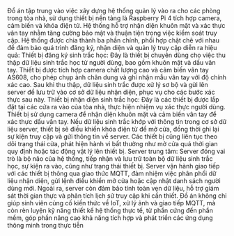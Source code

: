 Đồ án tập trung vào việc xây dựng hệ thống quản lý vào ra cho các phòng trong
tòa nhà, sử dụng thiết bị nền tảng là Raspberry Pi 4 tích hợp camera, cảm biến và
khóa điện tử. Hệ thống hỗ trợ nhận diện khuôn mặt và xác thực vân tay nhằm tăng
cường bảo mật và thuận tiện trong việc kiểm soát truy cập.
Hệ thống được chia thành ba phần chính, phối hợp chặt chẽ với nhau để đảm bảo
quá trình đăng ký, nhận diện và quản lý truy cập diễn ra hiệu quả:
Thiết bị đăng ký sinh trắc học: Đây là thiết bị chuyên dùng cho việc thu thập dữ
liệu sinh trắc học từ người dùng, bao gồm khuôn mặt và dấu vân tay. Thiết bị được
tích hợp camera chất lượng cao và cảm biến vân tay AS608, cho phép chụp ảnh
chân dung và ghi nhận mẫu vân tay với độ chính xác cao. Sau khi thu thập, dữ liệu
sinh trắc được xử lý sơ bộ và gửi lên server để lưu trữ vào cơ sở dữ liệu nhận diện,
phục vụ cho các bước xác thực sau này.
Thiết bị nhận diện sinh trắc học: Đây là các thiết bị được lắp đặt tại các cửa ra
vào của tòa nhà, thực hiện nhiệm vụ xác thực người dùng. Thiết bị sử dụng camera
để nhận diện khuôn mặt và cảm biến vân tay để xác thực dấu vân tay. Nếu dữ liệu
sinh trắc khớp với thông tin trong cơ sở dữ liệu server, thiết bị sẽ điều khiển khóa
điện từ để mở cửa, đồng thời ghi lại sự kiện truy cập và gửi thông tin về server. Các
thiết bị cũng liên tục theo dõi trạng thái cửa, phát hiện hành vi bất thường như mở
cửa quá thời gian quy định hoặc tác động vật lý lên thiết bị.
Server trung tâm: Server đóng vai trò là bộ não của hệ thống, tiếp nhận và lưu trữ
toàn bộ dữ liệu sinh trắc học, sự kiện ra vào, cũng như trạng thái thiết bị. Server
vận hành giao tiếp với các thiết bị thông qua giao thức MQTT, đảm nhiệm việc
phân phối dữ liệu nhận diện, gửi lệnh điều khiển mở cửa hoặc cập nhật danh sách
người dùng mới. Ngoài ra, server còn đảm bảo tính toàn vẹn dữ liệu, hỗ trợ giám
sát thời gian thực và phân tích lịch sử truy cập khi cần thiết.
Đồ án không chỉ giúp sinh viên củng cố kiến thức về IoT, xử lý ảnh và giao tiếp
MQTT, mà còn rèn luyện kỹ năng thiết kế hệ thống thực tế, từ phần cứng đến phần
mềm, góp phần nâng cao khả năng tích hợp và phát triển các ứng dụng thông minh
trong thực tiễn
